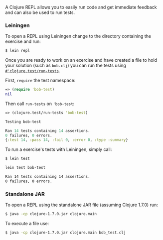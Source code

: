 A Clojure REPL allows you to easily run code and get immediate feedback and can
also be used to run tests.

### Leiningen

To open a REPL using Leiningen change to the directory containing the exercise
and run:

```bash
$ lein repl
```

Once you are ready to work on an exercise and have created a file to hold your
solution (such as `bob.clj`) you can run the tests using
[`#'clojure.test/run-tests`][run-tests].

First, `require` the test namespace:

```clojure
=> (require 'bob-test)
nil
```

Then call `run-tests` on `'bob-test`:

```clojure
=> (clojure.test/run-tests 'bob-test)

Testing bob-test

Ran 14 tests containing 14 assertions.
0 failures, 0 errors.
{:test 14, :pass 14, :fail 0, :error 0, :type :summary}
```

[run-tests]: http://clojure.github.io/clojure/clojure.test-api.html#clojure.test/run-tests


To run a exercise's tests with Leiningen, simply call:

```bash
$ lein test

lein test bob-test

Ran 14 tests containing 14 assertions.
0 failures, 0 errors.
```

### Standalone JAR

To open a REPL using the standalone JAR file (assuming Clojure 1.7.0) run:

```bash
$ java -cp clojure-1.7.0.jar clojure.main
```

To execute a file use:

```bash
$ java -cp clojure-1.7.0.jar clojure.main bob_test.clj
```
